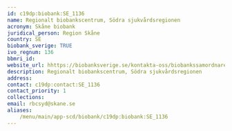 ```yaml
---
id: c19dp:biobank:SE_1136
name: Regionalt biobankscentrum, Södra sjukvårdsregionen
acronym: Skåne biobank
juridical_person: Region Skåne
country: SE
biobank_sverige: TRUE
ivo_regnum: 136
bbmri_id:
website_url: hhttps://biobanksverige.se/kontakta-oss/biobankssamordnare-och-nej-talonger/
description: Regionalt biobankscentrum, Södra sjukvårdsregionen
address:
contact: c19dp:contact:SE_1136
contact_priority: 1
collections:
email: rbcsyd@skane.se
aliases:
    /menu/main/app-scd/biobank/c19dp:biobank:SE_1136
---
```

